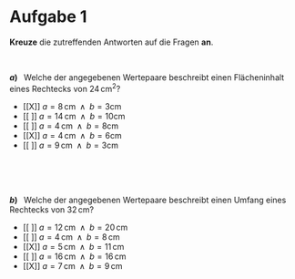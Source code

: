 <!--
version:  0.0.1

language: de

@style
input {
    text-align: center;
}

.flex-container {
    display: flex;
    flex-wrap: wrap;
    align-items: stretch;
    gap: 20px;
}

.flex-child {
    flex: 1;
    min-width: 350px;
    margin-right: 20px;
}

@media (max-width: 400px) {
    .flex-child {
        flex: 100%;
        margin-right: 0;
    }
}
@end

formula: \carry   \textcolor{red}{\scriptsize #1}
formula: \digit   \rlap{\carry{#1}}\phantom{#2}#2
formula: \permil  \text{‰}

import: https://raw.githubusercontent.com/liaTemplates/algebrite/master/README.md
import: https://raw.githubusercontent.com/LiaTemplates/Tikz-Jax/main/README.md

script: https://cdn.jsdelivr.net/gh/LiaTemplates/Tikz-Jax@main/dist/index.js

@round
<script>
  let value = `@input`;
  if (value.startsWith("@")) {
    ""
  } else {
    value = JSON.parse(value);
    value = value[0]
    value = value.replace(/,/g, ".");
    value = parseFloat(value);
    value = Math.round(value * Math.pow(10,@1)) / Math.pow(10,@1);
    value == @0
  }
</script>
@end

tags: Einheiten, Rechteck, Länge, Fläche, leicht

-->





# Aufgabe 1


**Kreuze** die zutreffenden Antworten auf die Fragen **an**.

<br>

<section class="flex-container">

<div class="flex-child">

__$a)\;\;$__ Welche der angegebenen Wertepaare beschreibt einen Flächeninhalt eines Rechtecks von $24\,$cm$^2$?


- [[X]] $a=8\,$cm$\;\;\wedge\;\; b=3$cm
- [[ ]] $a=14\,$cm$\;\;\wedge\;\; b=10$cm
- [[ ]] $a=4\,$cm$\;\;\wedge\;\; b=8$cm
- [[X]] $a=4\,$cm$\;\;\wedge\;\; b=6$cm
- [[ ]] $a=9\,$cm$\;\;\wedge\;\; b=3$cm

<br>
<br>
<br>

</div>

</section>



<section class="flex-container">

<div class="flex-child">

__$b)\;\;$__ Welche der angegebenen Wertepaare beschreibt einen Umfang eines Rechtecks von $32\,$cm?


- [[ ]] $a=12\,$cm$\;\;\wedge\;\; b=20\,$cm
- [[ ]] $a=4\,$cm$\;\;\wedge\;\; b=8\,$cm
- [[X]] $a=5\,$cm$\;\;\wedge\;\; b=11\,$cm
- [[ ]] $a=16\,$cm$\;\;\wedge\;\; b=16\,$cm
- [[X]] $a=7\,$cm$\;\;\wedge\;\; b=9\,$cm


<br>
<br>
<br>

</div>

</section>




<br>
<br>
<br>
<br>
<br>